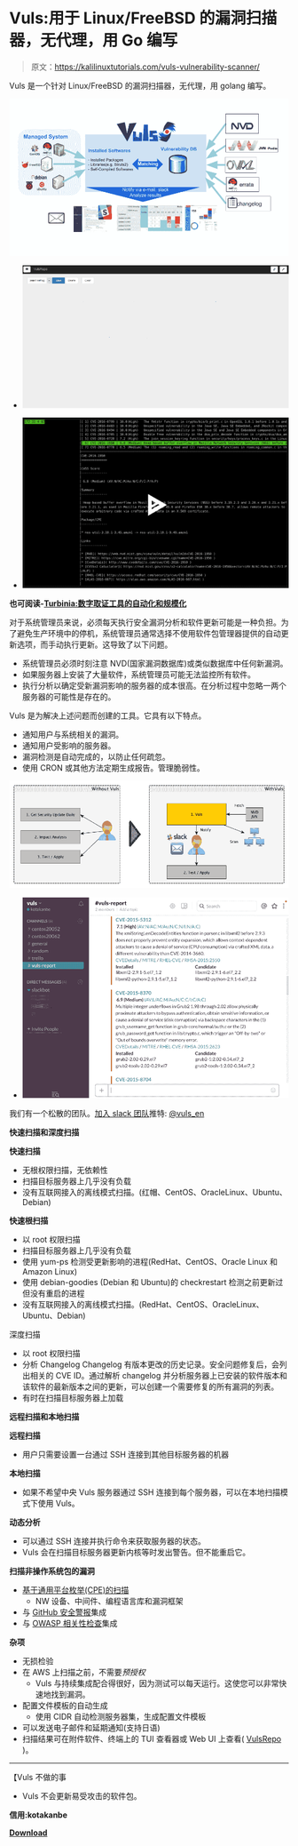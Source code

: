 # Vuls:用于 Linux/FreeBSD 的漏洞扫描器，无代理，用 Go 编写

> 原文：<https://kalilinuxtutorials.com/vuls-vulnerability-scanner/>

Vuls 是一个针对 Linux/FreeBSD 的漏洞扫描器，无代理，用 golang 编写。

![](img/9dca4b7aa01f406ef6ce61f79e87c793.png)

*   ![](img/7087d999665aa0b8b3aa0d887c5fe64e.png)

*   ![](img/f5f188bb00b5054a2f07f5e94dd7d5b5.png)

**也可阅读-[Turbinia:数字取证工具的自动化和规模化](https://kalilinuxtutorials.com/turbinia-digital-forensics-tools/)**

对于系统管理员来说，必须每天执行安全漏洞分析和软件更新可能是一种负担。为了避免生产环境中的停机，系统管理员通常选择不使用软件包管理器提供的自动更新选项，而手动执行更新。这导致了以下问题。

*   系统管理员必须时刻注意 NVD(国家漏洞数据库)或类似数据库中任何新漏洞。
*   如果服务器上安装了大量软件，系统管理员可能无法监控所有软件。
*   执行分析以确定受新漏洞影响的服务器的成本很高。在分析过程中忽略一两个服务器的可能性是存在的。

Vuls 是为解决上述问题而创建的工具。它具有以下特点。

*   通知用户与系统相关的漏洞。
*   通知用户受影响的服务器。
*   漏洞检测是自动完成的，以防止任何疏忽。
*   使用 CRON 或其他方法定期生成报告。管理脆弱性。

![](img/ce4088ac706ba65be193b230bd8e20e5.png)

*   ![](img/da8fd0102a6fae8483f14e622d4dc3c4.png)

我们有一个松散的团队。[加入 slack 团队](http://goo.gl/forms/xm5KFo35tu)推特: [@vuls_en](https://twitter.com/vuls_en)

**快速扫描和深度扫描**

**快速扫描**

*   无根权限扫描，无依赖性
*   扫描目标服务器上几乎没有负载
*   没有互联网接入的离线模式扫描。(红帽、CentOS、OracleLinux、Ubuntu、Debian)

**快速根扫描**

*   以 root 权限扫描
*   扫描目标服务器上几乎没有负载
*   使用 yum-ps 检测受更新影响的进程(RedHat、CentOS、Oracle Linux 和 Amazon Linux)
*   使用 debian-goodies (Debian 和 Ubuntu)的 checkrestart 检测之前更新过但没有重启的进程
*   没有互联网接入的离线模式扫描。(RedHat、CentOS、OracleLinux、Ubuntu、Debian)

深度扫描

*   以 root 权限扫描
*   分析 Changelog Changelog 有版本更改的历史记录。安全问题修复后，会列出相关的 CVE ID。通过解析 changelog 并分析服务器上已安装的软件版本和该软件的最新版本之间的更新，可以创建一个需要修复的所有漏洞的列表。
*   有时在扫描目标服务器上加载

**远程扫描和本地扫描**

**远程扫描**

*   用户只需要设置一台通过 SSH 连接到其他目标服务器的机器

**本地扫描**

*   如果不希望中央 Vuls 服务器通过 SSH 连接到每个服务器，可以在本地扫描模式下使用 Vuls。

**动态分析**

*   可以通过 SSH 连接并执行命令来获取服务器的状态。
*   Vuls 会在扫描目标服务器更新内核等时发出警告。但不能重启它。

**扫描非操作系统包的漏洞**

*   [基于通用平台枚举(CPE)的扫描](https://vuls.io/docs/en/usage-scan-non-os-packages.html#how-to-search-cpe-name-by-software-name)
    *   NW 设备、中间件、编程语言库和漏洞框架
*   与 [GitHub 安全警报](https://vuls.io/docs/en/usage-scan-non-os-packages.html#usage-integrate-with-github-security-alerts)集成
*   与 [OWASP 相关性检查](https://vuls.io/docs/en/usage-scan-non-os-packages.html#usage-integrate-with-owasp-dependency-check-to-automatic-update-when-the-libraries-are-updated-experimental)集成

**杂项**

*   无损检验
*   在 AWS 上扫描之前，不需要*预授权*
    *   Vuls 与持续集成配合得很好，因为测试可以每天运行。这使您可以非常快速地找到漏洞。
*   配置文件模板的自动生成
    *   使用 CIDR 自动检测服务器集，生成配置文件模板
*   可以发送电子邮件和延期通知(支持日语)
*   扫描结果可在附件软件、终端上的 TUI 查看器或 Web UI 上查看( [VulsRepo](https://github.com/usiusi360/vulsrepo) )。

* * *

【Vuls 不做的事

*   Vuls 不会更新易受攻击的软件包。

**信用:kotakanbe**

[**Download**](https://github.com/future-architect/vuls)